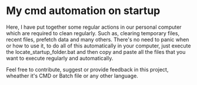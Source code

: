 # My cmd automation on startup

<p>Here, I have put together some regular actions in our personal computer which are required to clean regularly. Such as, clearing temporary files, recent files, prefetch data and many others.
There's no need to panic when or how to use it, to do all of this automatically in your computer, just execute the locate_startup_folder.bat and then copy and paste all the files that you want to execute regularly and automatically.</p>

<p>Feel free to contribute, suggest or provide feedback in this project, wheather it's CMD or Batch file or any other language.</p>
